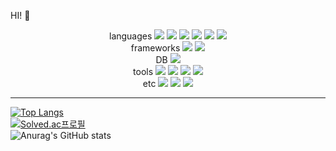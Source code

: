 HI! 👋

<!--
**xxx-sj/xxx-sj** is a ✨ _special_ ✨ repository because its `README.md` (this file) appears on your GitHub profile.

Here are some ideas to get you started:

- 🔭 I’m currently working on ...
- 🌱 I’m currently learning ...
- 👯 I’m looking to collaborate on ...
- 🤔 I’m looking for help with ...
- 💬 Ask me about ...
- 📫 How to reach me: ...
- 😄 Pronouns: ...
- ⚡ Fun fact: ...
-->
<!-- <img src="https://img.shields.io/badge/none-F7DF1E?style=plastic&logo=JavaScript&logoColor=black"/> -->
<div align=center>
  <div align=center>
    languages
    <img src="https://img.shields.io/badge/JavaScript-F7DF1E?style=plastic&logo=JavaScript&logoColor=black"/>
    <img src="https://img.shields.io/badge/java-F7DF1E?style=plastic&logo=java&logoColor=black"/>
    <img src="https://img.shields.io/badge/android-3DDC84?style=plastic&logo=Android&logoColor=white"/> 
    <img src="https://img.shields.io/badge/kotlin-7F52FF?style=plastic&logo=Kotlin&logoColor=white"/>
    <img src="https://img.shields.io/badge/HTML-E34F26?style=plastic&logo=HTML5&logoColor=white"/>
    <img src="https://img.shields.io/badge/css3-1572B6?style=plastic&logo=CSS3&logoColor=white"/>
  </div>
  <div align=center>
    frameworks
    <img src="https://img.shields.io/badge/springboot-6DB33F?style=plastic&logo=springboot&logoColor=white"/>
    <img src="https://img.shields.io/badge/Vue.js-4FC08D?style=plastic&logo=Vue.js&logoColor=white"/>
  </div>
  <div align=center>
    DB
    <img src="https://img.shields.io/badge/MariaDB-003545?style=plastic&logo=MariaDB&logoColor=white"/>
  </div>
  <div align=center>
    tools
    <img src="https://img.shields.io/badge/Atlassian-0052CC?style=plastic&logo=Atlassian&logoColor=white"/>
    <img src="https://img.shields.io/badge/Jira-0052CC?style=plastic&logo=Jira&logoColor=white"/>
    <img src="https://img.shields.io/badge/Sourcetree-0052CC?style=plastic&logo=Sourcetree&logoColor=white"/>
    <img src="https://img.shields.io/badge/Bitbucket-0052CC?style=plastic&logo=Bitbucket&logoColor=white"/>
  </div>
  <div align=center>
    etc
    <img src="https://img.shields.io/badge/Git-F05032?style=plastic&logo=Git&logoColor=white"/>
    <img src="https://img.shields.io/badge/Docker-2496ED?style=plastic&logo=Docker&logoColor=white"/>
    <img src="https://img.shields.io/badge/Leaflet-199900?style=plastic&logo=Leaflet&logoColor=white"/>
  </div>
</div>
 <!--<div>
    Learn in
    <img src="https://img.shields.io/badge/Udemy-A435F0?style=plastic&logo=Udemy&logoColor=white"/>
  </div> -->
  
* * *
[![Top Langs](https://github-readme-stats.vercel.app/api/top-langs/?username=xxx-sj&langs_count=8)](https://github.com/xxx-sj/github-readme-stats)    
[![Solved.ac프로필](http://mazassumnida.wtf/api/generate_badge?boj=loky109)](https://solved.ac/loky109)    
![Anurag's GitHub stats](https://github-readme-stats.vercel.app/api?username=xxx-sj&show_icons=true&theme=radical)     

  
